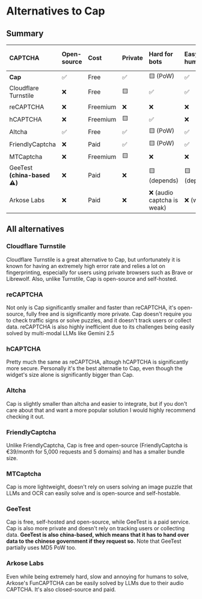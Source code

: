 # Alternatives to Cap

## Summary

| CAPTCHA | Open-source | Cost | Private | Hard for bots | Easy for humans | Small error rate | Customizable | Easy to integrate | "Middleware" support |
| :-- | :-- | :-- | :-- | :-- | :-- | :-- | :-- | :-- | :-- |
| **Cap** | ✅ | Free | ✅ | 🟨 (PoW) | ✅ | ✅ | ✅ | 🟨 | ✅ |
| Cloudflare Turnstile | ❌ | Free | 🟨 | ✅ | ✅ | ❌ | ❌ | ✅ | 🟨 |
| reCAPTCHA | ❌ | Freemium | ❌ | ❌ | ❌ | 🟨 | ❌ | ✅ | ❌ |
| hCAPTCHA | ❌ | Freemium | 🟨 | ✅ | ❌ | 🟨 | ❌ | ✅ | ❌ |
| Altcha | ✅ | Free | ✅ | 🟨 (PoW) | ✅ | ✅ | ✅ | 🟨 | 🟨 |
| FriendlyCaptcha | ❌ | Paid | ✅ | 🟨 (PoW) | ✅ | ✅ | ✅ | 🟨 | ❌ |
| MTCaptcha | ❌ | Freemium | 🟨 | ❌ | ❌ | 🟨 | ❌ | 🟨 | ❌ |
| GeeTest **(china-based ⚠️)** | ❌ | Paid | ❌ | 🟨 (depends) | 🟨 (depends) | 🟨 | ❌ | 🟨 | ❌ |
| Arkose Labs | ❌ | Paid | ❌ | ❌ (audio captcha is weak) | ❌ (worst) | ❌ | 🟨 | ❌ | ❌ |

## All alternatives

### Cloudflare Turnstile

Cloudflare Turnstile is a great alternative to Cap, but unfortunately it is known for having an extremely high error rate and relies a lot on fingerprinting, especially for users using private browsers such as Brave or Librewolf. Also, unlike Turnstile, Cap is open-source and self-hosted.

### reCAPTCHA

Not only is Cap significantly smaller and faster than reCAPTCHA, it's open-source, fully free and is significantly more private. Cap doesn't require you to check traffic signs or solve puzzles, and it doesn't track users or collect data. reCAPTCHA is also highly inefficient due to its challenges being easily solved by multi-modal LLMs like Gemini 2.5

### hCAPTCHA

Pretty much the same as reCAPTCHA, altough hCAPTCHA is significantly more secure. Personally it's the best alternatie to Cap, even though the widget's size alone is significantly bigger than Cap.

### Altcha

Cap is slightly smaller than altcha and easier to integrate, but if you don't care about that and want a more popular solution I would highly recommend checking it out.

### FriendlyCaptcha

Unlike FriendlyCaptcha, Cap is free and open-source (FriendlyCaptcha is €39/month for 5,000 requests and 5 domains) and has a smaller bundle size.

### MTCaptcha

Cap is more lightweight, doesn't rely on users solving an image puzzle that LLMs and OCR can easily solve and is open-source and self-hostable.

### GeeTest

Cap is free, self-hosted and open-source, while GeeTest is a paid service. Cap is also more private and doesn't rely on tracking users or collecting data. **GeeTest is also china-based, which means that it has to hand over data to the chinese government if they request so.** Note that GeeTest partially uses MD5 PoW too.

### Arkose Labs

Even while being extremely hard, slow and annoying for humans to solve, Arkose's FunCAPTCHA can be easily solved by LLMs due to their audio CAPTCHA. It's also closed-source and paid.

